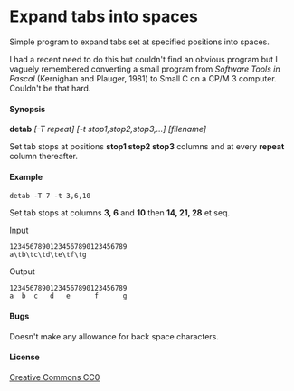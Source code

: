 # Expand tabs into spaces

Simple program to expand tabs set at specified positions into spaces.

I had a recent need to do this but couldn't find an obvious program but I vaguely remembered converting a small program from *Software Tools in Pascal*  (Kernighan and  Plauger, 1981) to Small C on a CP/M 3 computer.  Couldn't be that hard.

#### Synopsis

**detab**  *[-T repeat]*  *[-t stop1,stop2,stop3,...]*  *[filename]*

Set tab stops at positions **stop1 stop2 stop3** columns and at every **repeat** column thereafter.

#### Example

`detab -T 7 -t 3,6,10`

Set tab stops at columns **3, 6** and **10** then **14, 21, 28** et seq.

Input

```
12345678901234567890123456789
a\tb\tc\td\te\tf\tg
```

Output

```
12345678901234567890123456789
a  b  c   d   e      f      g
```

#### Bugs
Doesn't make any allowance for back space characters.

#### License
[Creative Commons CC0](http://creativecommons.org/publicdomain/zero/1.0/legalcode)

